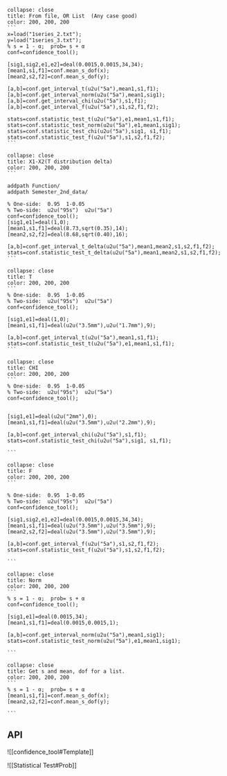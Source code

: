 ``````ad-example
collapse: close
title: From file, OR List  (Any case good)
color: 200, 200, 200
```
x=load("1series_2.txt");
y=load("1series_3.txt");
% s = 1 - α;  prob= s + α
conf=confidence_tool();

[sig1,sig2,e1,e2]=deal(0.0015,0.0015,34,34);
[mean1,s1,f1]=conf.mean_s_dof(x);
[mean2,s2,f2]=conf.mean_s_dof(y);
 
[a,b]=conf.get_interval_t(u2u("5a"),mean1,s1,f1);
[a,b]=conf.get_interval_norm(u2u("5a"),mean1,sig1);
[a,b]=conf.get_interval_chi(u2u("5a"),s1,f1);
[a,b]=conf.get_interval_f(u2u("5a"),s1,s2,f1,f2);

stats=conf.statistic_test_t(u2u("5a"),e1,mean1,s1,f1);
stats=conf.statistic_test_norm(u2u("5a"),e1,mean1,sig1);
stats=conf.statistic_test_chi(u2u("5a"),sig1, s1,f1);
stats=conf.statistic_test_f(u2u("5a"),s1,s2,f1,f2);
```
``````

``````ad-example
collapse: close
title: X1-X2(T distribution delta)
color: 200, 200, 200
```

addpath Function/
addpath Semester_2nd_data/

% One-side:  0.95  1-0.05
% Two-side:  u2u("95s")  u2u("5a")
conf=confidence_tool();
[sig1,e1]=deal(1,0);
[mean1,s1,f1]=deal(8.73,sqrt(0.35),14);
[mean2,s2,f2]=deal(8.68,sqrt(0.40),16);

[a,b]=conf.get_interval_t_delta(u2u("5a"),mean1,mean2,s1,s2,f1,f2);
stats=conf.statistic_test_t_delta(u2u("5a"),mean1,mean2,s1,s2,f1,f2);
```
``````


``````ad-example
collapse: close
title: T
color: 200, 200, 200
```
% One-side:  0.95  1-0.05
% Two-side:  u2u("95s")  u2u("5a")
conf=confidence_tool();

[sig1,e1]=deal(1,0);
[mean1,s1,f1]=deal(u2u("3.5mm"),u2u("1.7mm"),9);

[a,b]=conf.get_interval_t(u2u("5a"),mean1,s1,f1);
stats=conf.statistic_test_t(u2u("5a"),e1,mean1,s1,f1);
```
``````


``````ad-example
collapse: close
title: CHI
color: 200, 200, 200
```
% One-side:  0.95  1-0.05
% Two-side:  u2u("95s")  u2u("5a")
conf=confidence_tool();


[sig1,e1]=deal(u2u("2mm"),0);
[mean1,s1,f1]=deal(u2u("3.5mm"),u2u("2.2mm"),9);

[a,b]=conf.get_interval_chi(u2u("5a"),s1,f1);
stats=conf.statistic_test_chi(u2u("5a"),sig1, s1,f1);

```
``````



``````ad-example
collapse: close
title: F
color: 200, 200, 200
```

% One-side:  0.95  1-0.05
% Two-side:  u2u("95s")  u2u("5a")
conf=confidence_tool();

[sig1,sig2,e1,e2]=deal(0.0015,0.0015,34,34);
[mean1,s1,f1]=deal(u2u("3.5mm"),u2u("3.5mm"),9);
[mean2,s2,f2]=deal(u2u("3.5mm"),u2u("3.5mm"),9);

[a,b]=conf.get_interval_f(u2u("5a"),s1,s2,f1,f2);
stats=conf.statistic_test_f(u2u("5a"),s1,s2,f1,f2);

```
``````




``````ad-example
collapse: close
title: Norm
color: 200, 200, 200
```
% s = 1 - α;  prob= s + α
conf=confidence_tool();

[sig1,e1]=deal(0.0015,34);
[mean1,s1,f1]=deal(0.0015,0.0015,1);

[a,b]=conf.get_interval_norm(u2u("5a"),mean1,sig1);
stats=conf.statistic_test_norm(u2u("5a"),e1,mean1,sig1);

```
``````


``````ad-example
collapse: close
title: Get s and mean, dof for a list.
color: 200, 200, 200
```
% s = 1 - α;  prob= s + α
[mean1,s1,f1]=conf.mean_s_dof(x);
[mean2,s2,f2]=conf.mean_s_dof(y);

```
``````


## API
![[confidence_tool#Template]]

![[Statistical Test#Prob]]